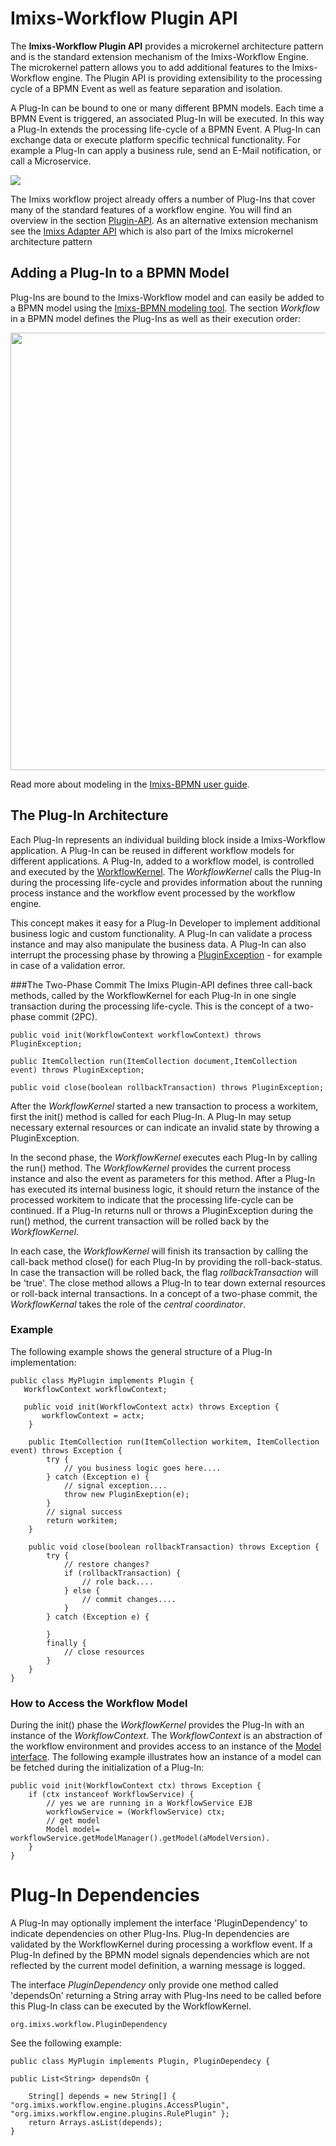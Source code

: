# Imixs-Workflow Plugin API

The **Imixs-Workflow Plugin API** provides a microkernel architecture pattern and is the standard extension mechanism of the Imixs-Workflow Engine. 
The microkernel pattern allows you to add additional features to the Imixs-Workflow engine. The Plugin API is providing extensibility to the processing cycle of a BPMN Event as well as feature separation and isolation.

A Plug-In can be bound to one or many different BPMN models. Each time a BPMN Event is triggered, an associated Plug-In will be executed. 
In this way a Plug-In extends the processing life-cycle of a BPMN Event.
A Plug-In can exchange data or execute platform specific technical functionality. For example a Plug-In can apply a business rule, send an E-Mail notification, or call a Microservice. 

<img src="../images/plugin_api.png"/>  


The Imixs workflow project already offers a number of Plug-Ins that cover many of the standard features of a workflow engine. You will find an overview in the section [Plugin-API](../engine/plugins/index.html). As an alternative extension mechanism see the [Imixs Adapter API](./adapter-api.html) which is also part of the Imixs microkernel architecture pattern 


## Adding a Plug-In to a BPMN Model 

Plug-Ins are bound to the Imixs-Workflow model and can easily be added to a BPMN model using the [Imixs-BPMN modeling tool](../modelling/index.html). 
The section _Workflow_ in a BPMN model defines the Plug-Ins as well as their execution order:

<img src="../images/modelling/bpmn_screen_32.png" style="width:700px"/>

Read more about modeling in the [Imixs-BPMN user guide](../modelling/index.html). 
 
## The Plug-In Architecture
Each Plug-In represents an individual building block inside a Imixs-Workflow application. A Plug-In can be reused in different workflow models for different applications.
A Plug-In, added to a workflow model, is controlled and executed by the [WorkflowKernel](./workflowkernel.html). The _WorkflowKernel_ calls the Plug-In during the processing life-cycle and provides information about the running process instance and the workflow event processed by the workflow engine.

This concept makes it easy for a Plug-In Developer to implement additional business logic and custom functionality. 
A Plug-In can validate a process instance and may also manipulate the business data. A Plug-In can also interrupt the processing phase by throwing a [PluginException](../engine/plugins/exception_handling.html) - for example in case of a validation error.
 
 
###The Two-Phase Commit
The Imixs Plugin-API defines three call-back methods, called by the WorkflowKernel for each Plug-In in one single transaction during the processing life-cycle. This is the concept of a two-phase commit (2PC).
 
 
    public void init(WorkflowContext workflowContext) throws PluginException;
    
    public ItemCollection run(ItemCollection document,ItemCollection event) throws PluginException;
    
    public void close(boolean rollbackTransaction) throws PluginException;
 
After the _WorkflowKernel_ started a new transaction to process a workitem, first the init() method is called for each Plug-In. A Plug-In may setup necessary external resources or can indicate an invalid state by throwing a PluginException. 

In the second phase, the _WorkflowKernel_ executes each Plug-In by calling the run() method. The _WorkflowKernel_ provides the current process instance and also the event as parameters for this method. After a Plug-In has executed its internal business logic, it should return the instance of the processed workitem to indicate that the processing life-cycle can be continued. 
If a Plug-In returns null or throws a PluginException during the run() method, the current transaction will be rolled back by the _WorkflowKernel_. 

In each case, the _WorkflowKernel_ will finish its transaction by calling the call-back method close() for each Plug-In by providing the roll-back-status. In case the transaction will be rolled back, the flag _rollbackTransaction_  will be 'true'. 
The close method allows a Plug-In to tear down external resources or roll-back internal transactions. In a concept of a two-phase commit, the _WorkflowKernal_ takes the role of the _central coordinator_.  
 
### Example
The following example shows the general structure of a Plug-In implementation:
 
    public class MyPlugin implements Plugin {
	   WorkflowContext workflowContext;

	   public void init(WorkflowContext actx) throws Exception {
	 	   workflowContext = actx;
    	}

		public ItemCollection run(ItemCollection workitem, ItemCollection event) throws Exception {
			try {
				// you business logic goes here....
			} catch (Exception e) {
				// signal exception....
				throw new PluginExeption(e);
			}
			// signal success 
			return workitem;
		}

		public void close(boolean rollbackTransaction) throws Exception {
			try {
				// restore changes?
				if (rollbackTransaction) {
					// role back....
				} else {
					// commit changes....
				}
			} catch (Exception e) {
				 
			}
			finally {
				// close resources 
			}
		}
    }
 

### How to Access the Workflow Model
During the init() phase the _WorkflowKernel_ provides the Plug-In with an instance of the _WorkflowContext_. The _WorkflowContext_ is an abstraction of the workflow environment and provides access to an instance of the [Model interface](./model). The following example illustrates how an instance of a model can be fetched during the initialization of a Plug-In:

    public void init(WorkflowContext ctx) throws Exception {
		if (ctx instanceof WorkflowService) {
			// yes we are running in a WorkflowService EJB
			workflowService = (WorkflowService) ctx;
			// get model
			Model model= workflowService.getModelManager().getModel(aModelVersion).
		}
    } 



# Plug-In Dependencies

A Plug-In may optionally implement the interface 'PluginDependency' to indicate dependencies on other Plug-Ins. Plug-In dependencies are validated by the WorkflowKernel during processing a workflow event. If a Plug-In defined by the BPMN model signals dependencies which are not reflected by the current model definition, a warning message is logged. 

The interface _PluginDependency_ only provide one method called 'dependsOn' returning a String array with Plug-Ins need to be called before this Plug-In class can be executed by the WorkflowKernel. 

	org.imixs.workflow.PluginDependency

See the following example:

	public class MyPlugin implements Plugin, PluginDependecy {
    
    public List<String> dependsOn {
    	
    	String[] depends = new String[] { "org.imixs.workflow.engine.plugins.AccessPlugin", "org.imixs.workflow.engine.plugins.RulePlugin" };
		return Arrays.asList(depends);
    } 
  